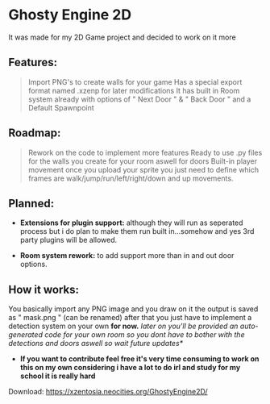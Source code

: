 # Ghosty Engine 2D

It was made for my 2D Game project and decided to work on it more

## Features:
> Import PNG's to create walls for your game
> Has a special export format named .xzenp for later modifications
> It has built in Room system already with options of " Next Door  " & " Back Door " and a Default Spawnpoint

## Roadmap:
> Rework on the code to implement more features
> Ready to use .py files for the walls you create for your room aswell for doors
> Built-in player movement once you upload your sprite you just need to define which frames are walk/jump/run/left/right/down and up movements.

## Planned: 
- **Extensions for plugin support:** although they will run as seperated process but i do plan to make them run built in...somehow
and yes 3rd party plugins will be allowed.

- **Room system rework:** to add support more than in and out door options.


## How it works:
You basically import any PNG image and you draw on it the output is saved as " mask.png " (can be renamed)
after that you just have to implement a detection system on your own **for now.** 
_*later on you'll be provided an auto-generated code for your own room so you dont have to bother with the detections and doors aswell so wait future updates**_


- **If you want to contribute feel free it's very time consuming to work on this on my own considering i have a lot to do irl and study for my school it is really hard**

Download: https://xzentosia.neocities.org/GhostyEngine2D/
